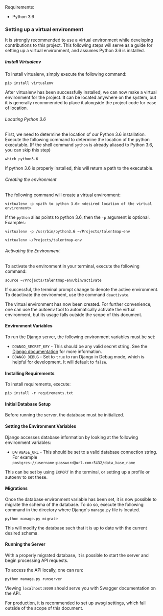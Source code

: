 Requirements:
* Python 3.6

### Setting up a virtual environment

It is strongly recommended to use a virtual environment while developing contributions to this project. This following steps will serve as a guide for setting up a virtual environment, and assumes Python 3.6 is installed.

##### Install Virtualenv
To install virtualenv, simply execute the following command:
```
pip install virtualenv
```

After virtualenv has been successfully installed, we can now make a virtual environment for the project. It can be located anywhere on the system, but it is generally recommended to place it alongside the project code for ease of location.

###### Locating Python 3.6
First, we need to determine the location of our Python 3.6 installation. Execute the following command to determine the location of the python executable. (If the shell command `python` is already aliased to Python 3.6, you can skip this step)

```
which python3.6
```

If python 3.6 is properly installed, this will return a path to the executable.

###### Creating the environment
The following command will create a virtual environment:
```
virtualenv -p <path to python 3.6> <desired location of the virtual environment>
```

If the `python` alias points to python 3.6, then the `-p` argument is optional. Examples:

```
virtualenv -p /usr/bin/python3.6 ~/Projects/talentmap-env

virtualenv ~/Projects/talentmap-env
```

###### Activating the Environment
To activate the environment in your terminal, execute the following command:
```
source ~/Projects/talentmap-env/bin/activate
```

If successful, the terminal prompt change to denote the active environment. To deactivate the environment, use the command `deactivate`.

The virtual environment has now been created. For further convenience, one can use the autoenv tool to automatically activate the virtual environment, but its usage falls outside the scope of this document.

#### Environment Variables
To run the Django server, the following environment variables must be set:

* `DJANGO_SECRET_KEY` - This should be any valid secret string. See the [Django documentation](https://docs.djangoproject.com/en/1.11/ref/settings/#std:setting-SECRET_KEY) for more information.
* `DJANGO_DEBUG` - Set to `true` to run Django in Debug mode, which is helpful for development. It will default to `false`.

#### Installing Requirements
To install requirements, execute:

```
pip install -r requirements.txt
```

#### Initial Database Setup
Before running the server, the database must be initialized.

#### Setting the Environment Variables
Django accesses database information by looking at the following environment variables:

* `DATABASE_URL` - This should be set to a valid database connection string. For example `postgres://username:password@url.com:5432/data_base_name`

This can be set by using `EXPORT` in the terminal, or setting up a profile or autoenv to set these.

#### Migrations
Once the database environment variable has been set, it is now possible to migrate the schema of the database. To do so, execute the following command in the directory where Django's `manage.py` file is located.

```
python manage.py migrate
```

This will modify the database such that it is up to date with the current desired schema.

#### Running the Server
With a properly migrated database, it is possible to start the server and begin processing API requests.

To access the API locally, one can run:
```
python manage.py runserver
```

Viewing `localhost:8000` should serve you with Swagger documentation on the API.

For production, it is recommended to set up uwsgi settings, which fall outside of the scope of this document.
